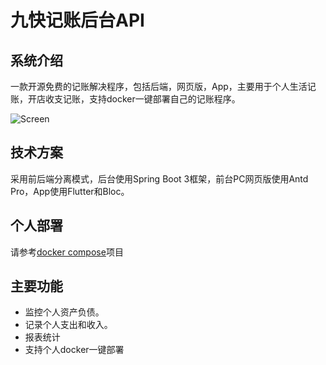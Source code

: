 # 九快记账后台API

## 系统介绍
一款开源免费的记账解决程序，包括后端，网页版，App，主要用于个人生活记账，开店收支记账，支持docker一键部署自己的记账程序。


![Screen](https://raw.githubusercontent.com/getmoneynote/moneynote-api/main/screencapture.png "Screen Shot")


## 技术方案
采用前后端分离模式，后台使用Spring Boot 3框架，前台PC网页版使用Antd Pro，App使用Flutter和Bloc。

## 个人部署
请参考[docker compose](https://github.com/getmoneynote/docker-compose-moneywhere)项目

## 主要功能

- 监控个人资产负债。
- 记录个人支出和收入。
- 报表统计
- 支持个人docker一键部署
